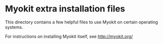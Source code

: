 # Myokit extra installation files

This directory contains a few helpful files to use Myokit on certain operating
systems.

For instructions on installing Myokit itself, see http://myokit.org/
